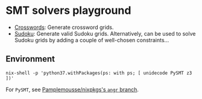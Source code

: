 # SMT solvers playground

  * [Crosswords](crosswords/solve.py): Generate crossword grids.
  * [Sudoku](sudoku.py): Generate valid Sudoku grids.
    Alternatively, can be used to solve Sudoku grids by adding a couple of well-chosen constraints...


## Environment

```
nix-shell -p 'python37.withPackages(ps: with ps; [ unidecode PySMT z3 ])'
```

For `PySMT`, see [Pamplemousse/nixpkgs's `angr` branch](https://github.com/Pamplemousse/nixpkgs/tree/angr).
